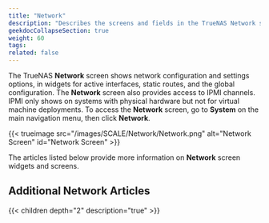 ```yaml
---
title: "Network"
description: "Describes the screens and fields in the TrueNAS Network section."
geekdocCollapseSection: true
weight: 60
tags:
related: false
---
```


The TrueNAS **Network** screen shows network configuration and settings options, in widgets for active interfaces, static routes, and the global configuration.
The **Network** screen also provides access to IPMI channels. IPMI only shows on systems with physical hardware but not for virtual machine deployments.
To access the **Network** screen, go to **System** on the main navigation menu, then click **Network**.

{{< trueimage src="/images/SCALE/Network/Network.png" alt="Network Screen" id="Network Screen" >}}

The articles listed below provide more information on **Network** screen widgets and screens.

<div class="noprint">

## Additional Network Articles

{{< children depth="2" description="true" >}}

</div>
